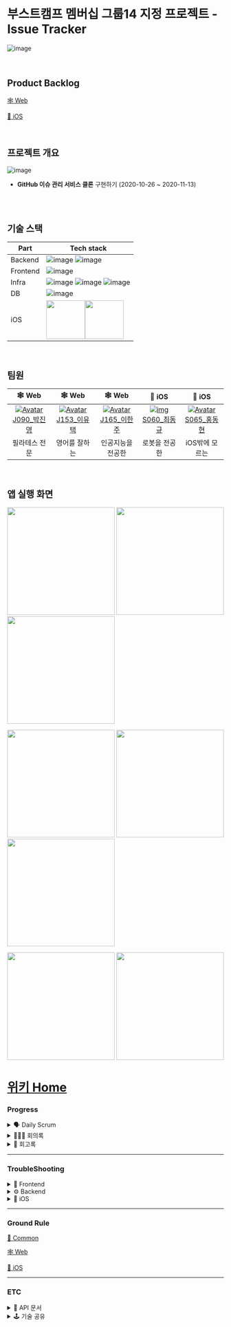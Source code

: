 # 부스트캠프 멤버십 그룹14 지정 프로젝트 - Issue Tracker

![image](https://user-images.githubusercontent.com/54564170/97474231-3c712d80-198f-11eb-9919-813b6f6f6847.png)

<br>

## Product Backlog

 [🕸 Web](https://docs.google.com/spreadsheets/d/1iRMwRCgccgzpg8FTCzdbyO_wPdNNf0gyRC-HrbpdmiQ/edit#gid=1386834576)

 [🍎 iOS](https://docs.google.com/spreadsheets/d/1nHaWfc6L76ExPOzucZ9sz-Z_KuWyQwXqRNDMxV8uEzo/edit#gid=1386834576)

<br>

## 프로젝트 개요
![image](https://user-images.githubusercontent.com/54564170/97479135-3ed68600-1995-11eb-854a-396afb32939f.png)
- **GitHub 이슈 관리 서비스 클론** 구현하기 (2020-10-26 ~ 2020-11-13)

<br>

<br>

## 기술 스택

| Part     | Tech stack                                                   |
| -------- | ------------------------------------------------------------ |
| Backend  | ![image](https://user-images.githubusercontent.com/26531678/99025842-1feb0d00-25ad-11eb-9544-7c0c6d19bb39.png) ![image](https://user-images.githubusercontent.com/26531678/99026182-c505e580-25ad-11eb-972d-231c1820f5ec.png) |
| Frontend | ![image](https://user-images.githubusercontent.com/26531678/99025889-36916400-25ad-11eb-9f0d-a917062bfca7.png) |
| Infra    | ![image](https://user-images.githubusercontent.com/26531678/99025916-4610ad00-25ad-11eb-824b-9934efbe9b71.png) ![image](https://user-images.githubusercontent.com/26531678/99026094-9daf1880-25ad-11eb-8958-1295ca4a97e3.png) ![image](https://user-images.githubusercontent.com/26531678/99026294-026a7300-25ae-11eb-9fce-b754b76c2812.png) |
| DB       | ![image](https://user-images.githubusercontent.com/26531678/99025948-56288c80-25ad-11eb-8ae1-1f6a9128db7e.png) |
| iOS      | <img src="https://user-images.githubusercontent.com/54564170/99067226-ad4e5180-25ed-11eb-934c-33c3b2d39760.png" width="90"><img src="https://user-images.githubusercontent.com/54564170/99067244-b3dcc900-25ed-11eb-8a1d-9072e7799ab4.png" width="90"> |

<br>

## 팀원

  

|                            🕸 Web                             |                            🕸 Web                             |                            🕸 Web                             |                            🍎 iOS                             |                            🍎 iOS                             |
| :----------------------------------------------------------: | :----------------------------------------------------------: | :----------------------------------------------------------: | :----------------------------------------------------------: | :----------------------------------------------------------: |
| [![Avatar](https://avatars0.githubusercontent.com/u/26531678?s=460&u=9639d66e99c696fba8eb3843f0bdb2dd298c818a&v=4)J090_박진영](https://github.com/Zinyon) | [![Avatar](https://avatars1.githubusercontent.com/u/52521363?s=460&v=4)J153_이유택](https://github.com/lcpnine) | [![Avatar](https://avatars3.githubusercontent.com/u/63051473?s=460&v=4)J165_이한주](https://github.com/2-one-week) | [![img](https://avatars1.githubusercontent.com/u/54564170?s=460&u=f6e6840979bf6896f3831da24b21a2741d2a64c8&v=4)S060_최동규](https://github.com/ChoiDongKyu96) | [![Avatar](https://avatars0.githubusercontent.com/u/50410213?s=460&u=9c6138f3e062a1eb7ef6bce141dd1a24af288ea0&v=4)S065_홍동현](https://github.com/TTOzzi) |
|                        필라테스 전문                         |                        영어를 잘하는                         |                      인공지능을 전공한                       |                        로봇을 전공한                         |                        iOS밖에 모르는                        |

<br>

## 앱 실행 화면

<p align=“center”>
  <kbd><img src="https://user-images.githubusercontent.com/54564170/99077177-ad574d00-25ff-11eb-94b8-cd5251214c1f.gif" width="250"></kbd>
  <kbd><img src="https://user-images.githubusercontent.com/54564170/99075136-500dcc80-25fc-11eb-8357-65632e3f19cb.gif" width="250"></kbd>
  <kbd><img src="https://user-images.githubusercontent.com/54564170/99077171-aa5c5c80-25ff-11eb-9be1-d39aff7a7b77.gif" width="250"></kbd>
</p>
<p align=“center”>
   <kbd><img src="https://user-images.githubusercontent.com/54564170/99075176-62880600-25fc-11eb-8827-a40789028f83.gif" width="250"></kbd>
  <kbd><img src="https://user-images.githubusercontent.com/54564170/99075232-7cc1e400-25fc-11eb-873b-b52daa62ef92.gif" width="250"></kbd>
  <kbd><img src="https://user-images.githubusercontent.com/54564170/99075226-7895c680-25fc-11eb-829b-1f796e54ed56.gif" width="250"></kbd>
</p>
<p align=“center”>
  <kbd><img src="https://user-images.githubusercontent.com/54564170/99075238-7f243e00-25fc-11eb-9b8b-36636ef6d3ed.gif" width="250"></kbd>
  <kbd><img src="https://user-images.githubusercontent.com/54564170/99075245-80ee0180-25fc-11eb-9ae0-61f63f7c8e35.gif" width="250"></kbd>
</p>

# [위키 Home](https://github.com/boostcamp-2020/IssueTracker-14/wiki)

### Progress
<details>
    <summary> 🗣 Daily Scrum </summary>

- [Week 1](https://github.com/boostcamp-2020/IssueTracker-14/wiki/Daily-Scrum-Week-1)
- [Week 2](https://github.com/boostcamp-2020/IssueTracker-14/wiki/Daily-Scrum-Week-2)
- [Week 3](https://github.com/boostcamp-2020/IssueTracker-14/wiki/Daily-Scrum-Week-3)
</details>
<details>
    <summary>🧑🏻‍💻 회의록</summary>

- [Week 1](https://github.com/boostcamp-2020/IssueTracker-14/wiki/%ED%9A%8C%EC%9D%98%EB%A1%9D-Week-1)
- [Week 2](https://github.com/boostcamp-2020/IssueTracker-14/wiki/%ED%9A%8C%EC%9D%98%EB%A1%9D-Week-2)
- [Week 3](https://github.com/boostcamp-2020/IssueTracker-14/wiki/%ED%9A%8C%EC%9D%98%EB%A1%9D-Week-3)
</details>
<details>
    <summary>🤔 회고록</summary>

- [Week 1](https://github.com/boostcamp-2020/IssueTracker-14/wiki/%ED%9A%8C%EA%B3%A0%EB%A1%9D-Week-1)
- [Week 2](https://github.com/boostcamp-2020/IssueTracker-14/wiki/%ED%9A%8C%EA%B3%A0%EB%A1%9D-Week-2)
- [Week 3](https://github.com/boostcamp-2020/IssueTracker-14/wiki/%ED%9A%8C%EA%B3%A0%EB%A1%9D-Week-3)
</details>

---------------------------------------

### TroubleShooting
<details>
    <summary>🌄 Frontend</summary>

</details>
<details>
    <summary>⚙️ Backend</summary>

</details>
<details>
    <summary>🍎 iOS</summary>

- [Week 1](https://github.com/boostcamp-2020/IssueTracker-14/wiki/iOS-troubleShooting--Week-1)
- [Week 2](https://github.com/boostcamp-2020/IssueTracker-14/wiki/iOS-troubleShooting--Week-2)
- [Week 3](https://github.com/boostcamp-2020/IssueTracker-14/wiki/iOS-troubleShooting--Week-3)
</details>

---------------------------------------

### Ground Rule
 [📐 Common](https://github.com/boostcamp-2020/IssueTracker-14/wiki/Common-Ground-Rule)

 [🕸 Web](https://github.com/boostcamp-2020/IssueTracker-14/wiki/Web-Ground-Rule)

 [🍎 iOS](https://github.com/boostcamp-2020/IssueTracker-14/wiki/iOS-Ground-Rule)

---------------------------------------

### ETC
<details>
    <summary>📄 API 문서</summary>

- [API 문서](https://github.com/boostcamp-2020/IssueTracker-14/wiki/API-Documentation)
</details>
<details>
    <summary>🕹 기술 공유</summary>

- [기술 공유](https://github.com/boostcamp-2020/IssueTracker-14/wiki/%EA%B8%B0%EC%88%A0-%EA%B3%B5%EC%9C%A0-%EB%82%B4%EC%9A%A9)
</details>
